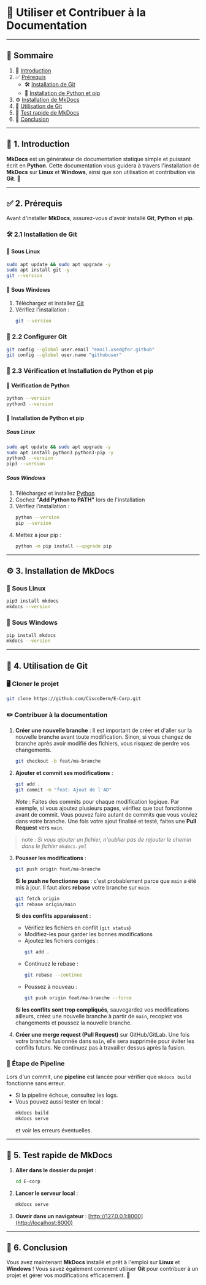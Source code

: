 # 📘 Utiliser et Contribuer à la Documentation

---

## 📖 Sommaire
1. 🎯 [Introduction](#-1-introduction)
2. ✅ [Prérequis](#-2-prérequis)
   - 🛠️ [Installation de Git](#-21-installation-de-git)
   - 🐍 [Installation de Python et pip](#-22-installation-de-python-et-pip)
3. ⚙️ [Installation de MkDocs](#-3-installation-de-mkdocs)
4. 🔄 [Utilisation de Git](#-4-utilisation-de-git)
5. 🚀 [Test rapide de MkDocs](#-5-test-rapide-de-mkdocs)
6. 🎯 [Conclusion](#-6-conclusion)

---

## 🎯 1. Introduction
**MkDocs** est un générateur de documentation statique simple et puissant écrit en **Python**. Cette documentation vous guidera à travers l'installation de **MkDocs** sur **Linux** et **Windows**, ainsi que son utilisation et contribution via **Git**. 🚀

---

## ✅ 2. Prérequis
Avant d'installer **MkDocs**, assurez-vous d'avoir installé **Git**, **Python** et **pip**.

### 🛠️ 2.1 Installation de Git

#### 🔹 Sous Linux
```sh
sudo apt update && sudo apt upgrade -y
sudo apt install git -y
git --version
```

#### 🔹 Sous Windows
1. Téléchargez et installez [Git](https://git-scm.com/downloads)
2. Vérifiez l'installation :
   ```sh
   git --version
   ```

### 🔧 2.2 Configurer Git
```sh
git config --global user.email "email.used@for.github"
git config --global user.name "githubuser"
```

### 🐍 2.3 Vérification et Installation de Python et pip

#### 🔹 Vérification de Python
```sh
python --version
python3 --version
```

#### 🔹 Installation de Python et pip
##### Sous Linux
```sh
sudo apt update && sudo apt upgrade -y
sudo apt install python3 python3-pip -y
python3 --version
pip3 --version
```

##### Sous Windows
1. Téléchargez et installez [Python](https://www.python.org/downloads/)
2. Cochez **"Add Python to PATH"** lors de l'installation
3. Vérifiez l'installation :
   ```sh
   python --version
   pip --version
   ```
4. Mettez à jour pip :
   ```sh
   python -m pip install --upgrade pip
   ```

---

## ⚙️ 3. Installation de MkDocs

### 🔹 Sous Linux
```sh
pip3 install mkdocs
mkdocs --version
```

### 🔹 Sous Windows
```sh
pip install mkdocs
mkdocs --version
```

---

## 🔄 4. Utilisation de Git

### 🖥️ Cloner le projet
```sh
git clone https://github.com/CiscoDerm/E-Corp.git
```

### ✏️ Contribuer à la documentation
1. **Créer une nouvelle branche** :
   Il est important de créer et d'aller sur la nouvelle branche avant toute modification. Sinon, si vous changez de branche après avoir modifié des fichiers, vous risquez de perdre vos changements.
   ```sh
   git checkout -b feat/ma-branche
   ```
2. **Ajouter et commit ses modifications** :
   ```sh
   git add .
   git commit -m "feat: Ajout de l'AD"
   ```
   *Note* : Faites des commits pour chaque modification logique. Par exemple, si vous ajoutez plusieurs pages, vérifiez que tout fonctionne avant de commit. Vous pouvez faire autant de commits que vous voulez dans votre branche. Une fois votre ajout finalisé et testé, faites une **Pull Request** vers `main`.

> note : *Si vous ajouter un fichier, n'oublier pas de rajouter le chemin dans le fichier `mkdocs.yml`*
3. **Pousser les modifications** :
   ```sh
   git push origin feat/ma-branche
   ```
   **Si le push ne fonctionne pas** : c'est probablement parce que `main` a été mis à jour. Il faut alors **rebase** votre branche sur `main`.

   ```sh
   git fetch origin
   git rebase origin/main
   ```
   **Si des conflits apparaissent** :
   - Vérifiez les fichiers en conflit (`git status`)
   - Modifiez-les pour garder les bonnes modifications
   - Ajoutez les fichiers corrigés :
     ```sh
     git add .
     ```
   - Continuez le rebase :
     ```sh
     git rebase --continue
     ```
   - Poussez à nouveau :
     ```sh
     git push origin feat/ma-branche --force
     ```
   **Si les conflits sont trop compliqués**, sauvegardez vos modifications ailleurs, créez une nouvelle branche à partir de `main`, recopiez vos changements et poussez la nouvelle branche.

4. **Créer une merge request (Pull Request)** sur GitHub/GitLab.
   Une fois votre branche fusionnée dans `main`, elle sera supprimée pour éviter les conflits futurs. Ne continuez pas à travailler dessus après la fusion.

### 🔄 Étape de Pipeline
Lors d'un commit, une **pipeline** est lancée pour vérifier que `mkdocs build` fonctionne sans erreur. 
- Si la pipeline échoue, consultez les logs.
- Vous pouvez aussi tester en local :
  ```sh
  mkdocs build
  mkdocs serve
  ```
  et voir les erreurs éventuelles.

---

## 🚀 5. Test rapide de MkDocs

1. **Aller dans le dossier du projet** :
   ```sh
   cd E-corp
   ```
2. **Lancer le serveur local** :
   ```sh
   mkdocs serve
   ```
3. **Ouvrir dans un navigateur** :
   [http://127.0.0.1:8000](http://localhost:8000)

---

## 🎯 6. Conclusion
Vous avez maintenant **MkDocs** installé et prêt à l'emploi sur **Linux** et **Windows** ! Vous savez également comment utiliser **Git** pour contribuer à un projet et gérer vos modifications efficacement. 🚀

